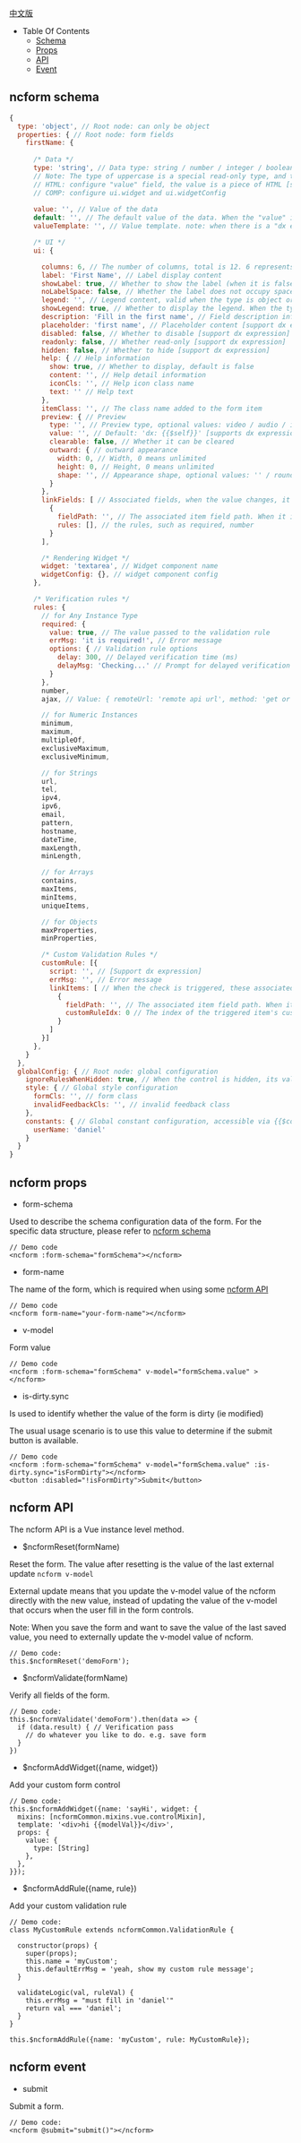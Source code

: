 [中文版](CONFIG_CN.md)

- Table Of Contents
  - [Schema](#ncform-schema)
  - [Props](#ncform-props)
  - [API](#ncform-API)
  - [Event](#ncform-event)

## ncform schema
```js
{
  type: 'object', // Root node: can only be object
  properties: { // Root node: form fields
    firstName: {
      
      /* Data */
      type: 'string', // Data type: string / number / integer / boolean / object / array / HTML / COMP 
      // Note: The type of uppercase is a special read-only type, and the general scenario is to display a separator bar. This data will be automatically filtered out
      // HTML: configure "value" field, the value is a piece of HTML [support dx expression];
      // COMP: configure ui.widget and ui.widgetConfig
      
      value: '', // Value of the data
      default: '', // The default value of the data. When the "value" is empty, take this one. 
      valueTemplate: '', // Value template. note: when there is a "dx expression" inside, the expression value changes, it will overwrite the value filled by the user

      /* UI */
      ui: {

        columns: 6, // The number of columns, total is 12. 6 represents half
        label: 'First Name', // Label display content
        showLabel: true, // Whether to show the label (when it is false, it still takes up space)
        noLabelSpace: false, // Whether the label does not occupy space, the priority is higher than showLabel
        legend: '', // Legend content, valid when the type is object or array
        showLegend: true, // Whether to display the legend. When the type is object or array, showLegend takes precedence over showLabel, so the label takes effect when showLegend is set to false.
        description: 'Fill in the first name', // Field description information [support dx expression]
        placeholder: 'first name', // Placeholder content [support dx expression]
        disabled: false, // Whether to disable [support dx expression]
        readonly: false, // Whether read-only [support dx expression]
        hidden: false, // Whether to hide [support dx expression]
        help: { // Help information
          show: true, // Whether to display, default is false
          content: '', // Help detail information
          iconCls: '', // Help icon class name
          text: '' // Help text
        },
        itemClass: '', // The class name added to the form item
        preview: { // Preview
          type: '', // Preview type, optional values: video / audio / image / link
          value: '', // Default: 'dx: {{$self}}' [supports dx expressions]
          clearable: false, // Whether it can be cleared
          outward: { // outward appearance
            width: 0, // Width, 0 means unlimited
            height: 0, // Height, 0 means unlimited
            shape: '', // Appearance shape, optional values: '' / rounded / circle. default is ''
          }
        },
        linkFields: [ // Associated fields, when the value changes, it will trigger some actions of the associated field, such as rules check
          {
            fieldPath: '', // The associated item field path. When it is an array item, use [i], such as a.b[i].c
            rules: [], // the rules, such as required, number
          }
        ],

        /* Rendering Widget */
        widget: 'textarea', // Widget component name
        widgetConfig: {}, // widget component config
      },

      /* Verification rules */
      rules: {
        // for Any Instance Type
        required: {
          value: true, // The value passed to the validation rule
          errMsg: 'it is required!', // Error message
          options: { // Validation rule options
            delay: 300, // Delayed verification time (ms)
            delayMsg: 'Checking...' // Prompt for delayed verification
          }
        },
        number,
        ajax, // Value: { remoteUrl: 'remote api url', method: 'get or post', paramName: 'request parameter name, the value is the control\'s value', otherParams: {} }

        // for Numeric Instances 
        minimum,
        maximum,
        multipleOf,
        exclusiveMaximum,
        exclusiveMinimum,

        // for Strings
        url,
        tel,
        ipv4,
        ipv6,        
        email,
        pattern,
        hostname,
        dateTime,
        maxLength,
        minLength,

        // for Arrays
        contains,
        maxItems,
        minItems,
        uniqueItems,

        // for Objects
        maxProperties,
        minProperties,

        /* Custom Validation Rules */
        customRule: [{
          script: '', // [Support dx expression]
          errMsg: '', // Error message
          linkItems: [ // When the check is triggered, these associated items are also triggered for verification (recommended to use ui.linkFields instead of this feature)
            {
              fieldPath: '', // The associated item field path. When it is an array item, use [i], such as a.b[i].c
              customRuleIdx: 0 // The index of the triggered item's custom validation rules
            }
          ]
        }]
      },
    }
  },
  globalConfig: { // Root node: global configuration
    ignoreRulesWhenHidden: true, // When the control is hidden, its validation rules are automatically ignored, Default is true
    style: { // Global style configuration
      formCls: '', // form class
      invalidFeedbackCls: '', // invalid feedback class 
    },
    constants: { // Global constant configuration, accessible via {{$const.}} in dx expressions, such as {{$const.userName}}
      userName: 'daniel'
    }
  }
}

```

## ncform props

- form-schema

Used to describe the schema configuration data of the form. For the specific data structure, please refer to [ncform schema](#ncform-schema)

```
// Demo code
<ncform :form-schema="formSchema"></ncform>
```

- form-name

The name of the form, which is required when using some [ncform API](#ncform-api)

```
// Demo code
<ncform form-name="your-form-name"></ncform>
```

- v-model

Form value

```
// Demo code
<ncform :form-schema="formSchema" v-model="formSchema.value" ></ncform>
```

- is-dirty.sync

Is used to identify whether the value of the form is dirty (ie modified)

The usual usage scenario is to use this value to determine if the submit button is available.

```
// Demo code
<ncform :form-schema="formSchema" v-model="formSchema.value" :is-dirty.sync="isFormDirty"></ncform>
<button :disabled="!isFormDirty">Submit</button>
```

## ncform API

The ncform API is a Vue instance level method.

- $ncformReset(formName)

Reset the form. The value after resetting is the value of the last external update `ncform v-model`

External update means that you update the v-model value of the ncform directly with the new value, instead of updating the value of the v-model that occurs when the user fill in the form controls.

Note: When you save the form and want to save the value of the last saved value, you need to externally update the v-model value of ncform.

```
// Demo code:
this.$ncformReset('demoForm');
```

- $ncformValidate(formName)

Verify all fields of the form.

```
// Demo code:
this.$ncformValidate('demoForm').then(data => {
  if (data.result) { // Verification pass
    // do whatever you like to do. e.g. save form
  }
})
```

- $ncformAddWidget({name, widget})

Add your custom form control

```
// Demo code:
this.$ncformAddWidget({name: 'sayHi', widget: {
  mixins: [ncformCommon.mixins.vue.controlMixin],
  template: '<div>hi {{modelVal}}</div>',
  props: {
    value: {
      type: [String]
    },
  },
}});
```

- $ncformAddRule({name, rule})

Add your custom validation rule

```
// Demo code:
class MyCustomRule extends ncformCommon.ValidationRule {

  constructor(props) {
    super(props);
    this.name = 'myCustom';
    this.defaultErrMsg = 'yeah, show my custom rule message';
  }

  validateLogic(val, ruleVal) {
    this.errMsg = "must fill in 'daniel'"
    return val === 'daniel';
  }
}

this.$ncformAddRule({name: 'myCustom', rule: MyCustomRule});
```

## ncform event

- submit

Submit a form.

```
// Demo code:
<ncform @submit="submit()"></ncform>
```
